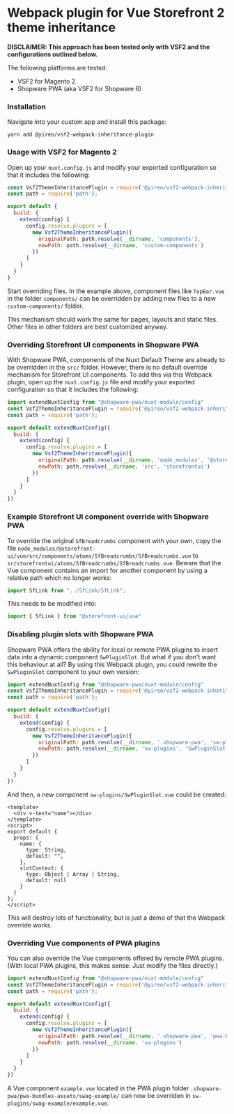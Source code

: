# Webpack plugin for Vue Storefront 2 theme inheritance

**DISCLAIMER: This approach has been tested only with VSF2 and the configurations outlined below.**

The following platforms are tested:

- VSF2 for Magento 2
- Shopware PWA (aka VSF2 for Shopware 6)

### Installation

Navigate into your custom app and install this package:

    yarn add @yireo/vsf2-webpack-inheritance-plugin

### Usage with VSF2 for Magento 2
Open up your `nuxt.config.js` and modify your exported configuration so that it includes the following:

```js
const Vsf2ThemeInheritancePlugin = require('@yireo/vsf2-webpack-inheritance-plugin');
const path = require('path');

export default {
  build: {
    extend(config) {
      config.resolve.plugins = [
        new Vsf2ThemeInheritancePlugin({
          originalPath: path.resolve(__dirname, 'components'),
          newPath: path.resolve(__dirname, 'custom-components')
        })
      ]
    }
  }
}
```

Start overriding files. In the example above, component files like `TopBar.vue` in the folder `components/` can be overridden by adding
new files to a new `custom-components/` folder. 

This mechanism should work the same for pages, layouts and static files. Other files in other folders are best customized anyway.

### Overriding Storefront UI components in Shopware PWA
With Shopware PWA, components of the Nuxt Default Theme are already to be overridden in the `src/` folder. However, there is no default override mechanism for Storefront UI components. To add this via this Webpack plugin, open up the `nuxt.config.js` file and modify your exported configuration so that it includes the following:

```js
import extendNuxtConfig from "@shopware-pwa/nuxt-module/config"
const Vsf2ThemeInheritancePlugin = require('@yireo/vsf2-webpack-inheritance-plugin');
const path = require('path');

export default extendNuxtConfig({
  build: {
    extend(config) {
      config.resolve.plugins = [
        new Vsf2ThemeInheritancePlugin({
          originalPath: path.resolve(__dirname, 'node_modules', '@storefront-ui', 'vue', 'src', 'components'),
          newPath: path.resolve(__dirname, 'src', 'storefrontui')
        })
      ]
    }
  }
})
```

### Example Storefront UI component override with Shopware PWA
To override the original `SfBreadcrumbs` component with your own, copy the file `node_modules/@storefront-ui/vue/src/components/atoms/SfBreadcrumbs/SfBreadcrumbs.vue` to `sr/storefrontui/atoms/SfBreadcrumbs/SfBreadcrumbs.vue`. Beware that the Vue component contains an import for another component by using a relative path which no longer works:

```js
import SfLink from "../SfLink/SfLink";
```

This needs to be modified into:
```js
import { SfLink } from "@storefront-ui/vue"
```

### Disabling plugin slots with Shopware PWA
Shopware PWA offers the ability for local or remote PWA plugins to insert data into a dynamic component `SwPluginSlot`. But what if you don't want this behaviour at all? By using this Webpack plugin, you could rewrite the `SwPluginSlot` component to your own version:

```js
import extendNuxtConfig from "@shopware-pwa/nuxt-module/config"
const Vsf2ThemeInheritancePlugin = require('@yireo/vsf2-webpack-inheritance-plugin');
const path = require('path');

export default extendNuxtConfig({
  build: {
    extend(config) {
      config.resolve.plugins = [
        new Vsf2ThemeInheritancePlugin({
          originalPath: path.resolve(__dirname, '.shopware-pwa', 'sw-plugins', 'SwPluginSlot.vue'),
          newPath: path.resolve(__dirname, 'sw-plugins', 'SwPluginSlot.vue')
        })
      ]
    }
  }
})
```

And then, a new component `sw-plugins/SwPluginSlot.vue` could be created:
```vue
<template>
  <div v-text="name"></div>
</template>
<script>
export default {
  props: {
    name: {
      type: String,
      default: "",
    },
    slotContext: {
      type: Object | Array | String,
      default: null
    }
  }
};
</script>
```

This will destroy lots of functionality, but is just a demo of that the Webpack override works.

### Overriding Vue components of PWA plugins
You can also override the Vue components offered by remote PWA plugins. (With local PWA plugins, this makes sense: Just modify the files directly.) 

```js
import extendNuxtConfig from "@shopware-pwa/nuxt-module/config"
const Vsf2ThemeInheritancePlugin = require('@yireo/vsf2-webpack-inheritance-plugin');
const path = require('path');

export default extendNuxtConfig({
  build: {
    extend(config) {
      config.resolve.plugins = [
        new Vsf2ThemeInheritancePlugin({
          originalPath: path.resolve(__dirname, '.shopware-pwa', 'pwa-bundles-assets'),
          newPath: path.resolve(__dirname, 'sw-plugins')
        })
      ]
    }
  }
})
```

A Vue component `example.vue` located in the PWA plugin folder `.shopware-pwa/pwa-bundles-assets/swag-example/` can now be overriden in `sw-plugins/swag-example/example.vue`.
